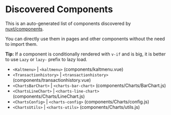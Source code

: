 # Discovered Components

This is an auto-generated list of components discovered by [nuxt/components](https://github.com/nuxt/components).

You can directly use them in pages and other components without the need to import them.

**Tip:** If a component is conditionally rendered with `v-if` and is big, it is better to use `Lazy` or `lazy-` prefix to lazy load.

- `<Kaltmenu>` | `<kaltmenu>` (components/kaltmenu.vue)
- `<Transactionhistory>` | `<transactionhistory>` (components/transactionhistory.vue)
- `<ChartsBarChart>` | `<charts-bar-chart>` (components/Charts/BarChart.js)
- `<ChartsLineChart>` | `<charts-line-chart>` (components/Charts/LineChart.js)
- `<ChartsConfig>` | `<charts-config>` (components/Charts/config.js)
- `<ChartsUtils>` | `<charts-utils>` (components/Charts/utils.js)
